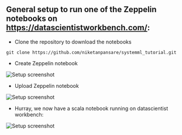 ## General setup to run one of the Zeppelin notebooks on https://datascientistworkbench.com/:

* Clone the repository to download the notebooks
```
git clone https://github.com/niketanpansare/systemml_tutorial.git
```

* Create Zeppelin notebook

![Setup screenshot](/images/datascientistworkbench.jpeg?raw=true "Setup screenshot")

* Upload Zeppelin notebook

![Setup screenshot](/images/datascientistworkbench1.jpeg?raw=true "Setup screenshot")

* Hurray, we now have a scala notebook running on datascientist workbench:

![Setup screenshot](/images/datascientistworkbench2.jpeg?raw=true "Setup screenshot")